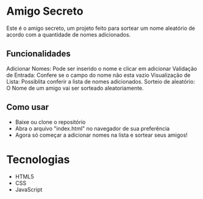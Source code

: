 # Amigo Secreto
Este é o amigo secreto, um projeto feito para sortear um nome aleatório de acordo com a quantidade de nomes adicionados.

## Funcionalidades
Adicionar Nomes: Pode ser inserido o nome e clicar em adicionar
Validação de Entrada: Confere se o campo do nome não esta vazio
Visualização de Lista: Possiblita conferir a lista de nomes adicionados.
Sorteio de aleatório: O Nome de um amigo vai ser sorteado aleatoriamente.

## Como usar
- Baixe ou clone o repositório
- Abra o arquivo "index.html" no navegador de sua preferência
- Agora só começar a adicionar nomes na lista e sortear seus amigos!

# Tecnologias
- HTML5
- CSS
- JavaScript
